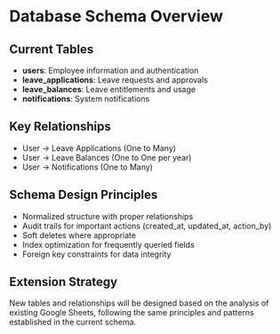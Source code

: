 # Database Schema Overview

## Current Tables
- **users**: Employee information and authentication
- **leave_applications**: Leave requests and approvals
- **leave_balances**: Leave entitlements and usage
- **notifications**: System notifications

## Key Relationships
- User → Leave Applications (One to Many)
- User → Leave Balances (One to One per year)
- User → Notifications (One to Many)

## Schema Design Principles
- Normalized structure with proper relationships
- Audit trails for important actions (created_at, updated_at, action_by)
- Soft deletes where appropriate
- Index optimization for frequently queried fields
- Foreign key constraints for data integrity

## Extension Strategy
New tables and relationships will be designed based on the analysis of existing Google Sheets, following the same principles and patterns established in the current schema.